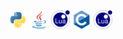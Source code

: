 <div>
    <img src="https://github.com/devicons/devicon/blob/master/icons/python/python-original.svg" width="30" height="30">
    <img src="https://github.com/devicons/devicon/blob/master/icons/java/java-original.svg" width="30" height="30">
    <img src="https://github.com/devicons/devicon/blob/master/icons/lua/lua-plain-wordmark.svg" width="30" height="30">
    <img src="https://github.com/devicons/devicon/blob/master/icons/c/c-original.svg" width="30" height="30">
    <img src="https://github.com/devicons/devicon/blob/master/icons/lua/lua-plain-wordmark.svg" width="30" height="30">
</div>
